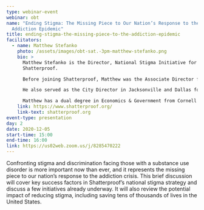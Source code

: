 ```yaml
---
type: webinar-event
webinar: obt
name: "Ending Stigma: The Missing Piece to Our Nation’s Response to the
  Addiction Epidemic"
title: ending-stigma-the-missing-piece-to-the-addiction-epidemic
facilitators:
  - name: Matthew Stefanko
    photo: /assets/images/obt-sat.-3pm-matthew-stefanko.png
    bio: >
      Matthew Stefanko is the Director, National Stigma Initiative for
      Shatterproof.

      Before joining Shatterproof, Matthew was the Associate Director for Strategy and Programs at Planned Parenthood Federation of America. There, he worked across functions to develop strategic initiatives aimed at increasing patient access and reducing the impact of health epidemics. Prior to PPFA, Matthew worked in management consulting at McKinsey and Company where he primarily was involved with their public and social sector practices.

      He also served as the City Director in Jacksonville and Dallas for McKinsey's workforce development nonprofit Generation. Matthew also previously worked in local government at the Baltimore City Health Department where he supported Dr. Leana Wen as her Special Advisor on Opioid Policy.

      Matthew has a dual degree in Economics & Government from Cornell University. He serves on the board of Anabel's Grocery, a nonprofit store addressing food insecurity, which he co-founded. He is based in Washington D.C.
    link: https://www.shatterproof.org/
    link-text: shatterproof.org
event-type: presentation
day: 2
date: 2020-12-05
start-time: 15:00
end-time: 16:00
link: https://us02web.zoom.us/j/8285470222
---
```


Confronting stigma and discrimination facing those with a substance use disorder is more important now than ever, and it represents the missing piece to our nation’s response to the addiction crisis. This brief discussion will cover key success factors in Shatterproof’s national stigma strategy and discuss a few initiatives already underway. It will also review the potential impact of reducing stigma, including saving tens of thousands of lives in the United States.
